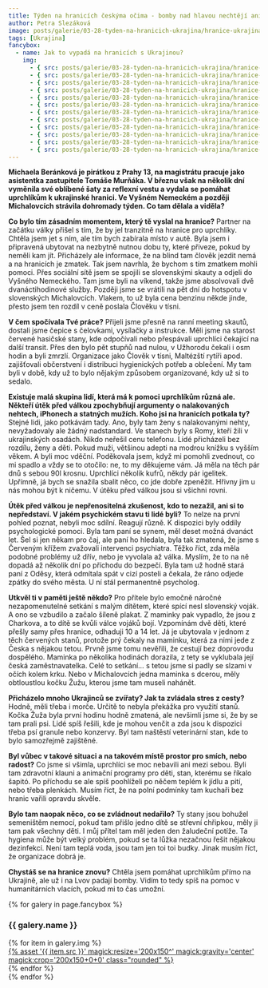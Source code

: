 ```yaml
---
title: Týden na hranicích českýma očima - bomby nad hlavou nechtějí ani bohatí, ani chudí
author: Petra Slezáková
image: posts/galerie/03-28-tyden-na-hranicich-ukrajina/hranice-ukrajina10.jpeg
tags: [Ukrajina]
fancybox:
  - name: Jak to vypadá na hranicích s Ukrajinou?
    img:
      - { src: posts/galerie/03-28-tyden-na-hranicich-ukrajina/hranice-ukrajina01.jpeg, title: Týden na hranicích českýma očima - v krizi se rozostřují majetkové rozdíly, bomby nad hlavou nechtějí ani bohatí, ani chudí }
      - { src: posts/galerie/03-28-tyden-na-hranicich-ukrajina/hranice-ukrajina02.jpeg, title: Týden na hranicích českýma očima - v krizi se rozostřují majetkové rozdíly, bomby nad hlavou nechtějí ani bohatí, ani chudí }
      - { src: posts/galerie/03-28-tyden-na-hranicich-ukrajina/hranice-ukrajina03.jpeg, title: Týden na hranicích českýma očima - v krizi se rozostřují majetkové rozdíly, bomby nad hlavou nechtějí ani bohatí, ani chudí }
      - { src: posts/galerie/03-28-tyden-na-hranicich-ukrajina/hranice-ukrajina04.jpeg, title: Týden na hranicích českýma očima - v krizi se rozostřují majetkové rozdíly, bomby nad hlavou nechtějí ani bohatí, ani chudí }
      - { src: posts/galerie/03-28-tyden-na-hranicich-ukrajina/hranice-ukrajina05.jpeg, title: Týden na hranicích českýma očima - v krizi se rozostřují majetkové rozdíly, bomby nad hlavou nechtějí ani bohatí, ani chudí }
      - { src: posts/galerie/03-28-tyden-na-hranicich-ukrajina/hranice-ukrajina06.jpeg, title: Týden na hranicích českýma očima - v krizi se rozostřují majetkové rozdíly, bomby nad hlavou nechtějí ani bohatí, ani chudí }
      - { src: posts/galerie/03-28-tyden-na-hranicich-ukrajina/hranice-ukrajina07.jpeg, title: Týden na hranicích českýma očima - v krizi se rozostřují majetkové rozdíly, bomby nad hlavou nechtějí ani bohatí, ani chudí }
      - { src: posts/galerie/03-28-tyden-na-hranicich-ukrajina/hranice-ukrajina08.jpeg, title: Týden na hranicích českýma očima - v krizi se rozostřují majetkové rozdíly, bomby nad hlavou nechtějí ani bohatí, ani chudí }
      - { src: posts/galerie/03-28-tyden-na-hranicich-ukrajina/hranice-ukrajina09.jpeg, title: Týden na hranicích českýma očima - v krizi se rozostřují majetkové rozdíly, bomby nad hlavou nechtějí ani bohatí, ani chudí }
      - { src: posts/galerie/03-28-tyden-na-hranicich-ukrajina/hranice-ukrajina10.jpeg, title: Týden na hranicích českýma očima - v krizi se rozostřují majetkové rozdíly, bomby nad hlavou nechtějí ani bohatí, ani chudí }
      - { src: posts/galerie/03-28-tyden-na-hranicich-ukrajina/hranice-ukrajina11.jpeg, title: Týden na hranicích českýma očima - v krizi se rozostřují majetkové rozdíly, bomby nad hlavou nechtějí ani bohatí, ani chudí }
      - { src: posts/galerie/03-28-tyden-na-hranicich-ukrajina/hranice-ukrajina12.jpeg, title: Týden na hranicích českýma očima - v krizi se rozostřují majetkové rozdíly, bomby nad hlavou nechtějí ani bohatí, ani chudí }
---
```


**Michaela Beránková je pirátkou z Prahy 13, na magistrátu pracuje jako asistentka zastupitele Tomáše Murňáka. V březnu však na několik dní vyměnila své oblíbené šaty za reflexní vestu a vydala se pomáhat uprchlíkům k ukrajinské hranici. Ve Vyšném Nemeckém a později Michalovcích strávila dohromady týden. Co tam dělala a viděla?** 

**Co bylo tím zásadním momentem, který tě vyslal na hranice?**
Partner na začátku války přišel s tím, že by jel tranzitně na hranice pro uprchlíky. Chtěla jsem jet s ním, ale tím bych zabírala místo v autě. Byla jsem i připravená ubytovat na nezbytně nutnou dobu ty, které přiveze, pokud by neměli kam jít. Přicházely ale informace, že na blind tam člověk jezdit nemá a na hranicích je zmatek. Tak jsem navrhla, že bychom s tím zmatkem mohli pomoci. Přes sociální sítě jsem se spojili se slovenskými skauty a odjeli do Vyšného Nemeckého. Tam jsme byli na víkend, takže jsme absolvovali dvě dvanáctihodinové služby. Později jsme se vrátili na pět dní do hotspotu v slovenských Michalovcích. Vlakem, to už byla cena benzinu někde jinde, přesto jsem ten rozdíl v ceně poslala Člověku v tísni.

**V čem spočívala Tvé práce?**
Přijeli jsme přesně na ranní meeting skautů, dostali jsme čepice s čelovkami, vysílačky a instrukce. Měli jsme na starost červené hasičské stany, kde odpočívali nebo přespávali uprchlíci čekající na další transit. Přes den bylo pět stupňů nad nulou, v Užhorodu čekali i osm hodin a byli zmrzlí. Organizace jako Člověk v tísni, Maltézští rytíři apod. zajišťovali občerstvení i distribuci hygienických potřeb a oblečení. My tam byli v době, kdy už to bylo nějakým způsobem organizované, kdy už si to sedalo. 

**Existuje malá skupina lidí, která má k pomoci uprchlíkům různá ale. Někteří útěk před válkou zpochybňují argumenty o nalakovaných nehtech, iPhonech a statných mužích. Koho jsi na hranicích potkala ty?**
Stejné lidi, jako potkávám tady. Ano, byly tam ženy s nalakovanými nehty, nevyžadovaly ale žádný nadstandard. Ve stanech byly s Romy, kteří žili v ukrajinských osadách. Nikdo neřešil cenu telefonu. Lidé přicházeli bez rozdílu, ženy a děti. Pokud muži, většinou adepti na modrou knížku s vyšším věkem. A byli moc vděční. Poděkovala jsem, když mi pomohli zvednout, co mi spadlo a vždy se to otočilo: ne, to my děkujeme vám. Já měla na těch pár dnů s sebou 90l krosnu. Uprchlíci několik kufrů, někdy pár igelitek. Upřímně, já bych se snažila sbalit něco, co jde dobře zpeněžit. Hřivny jim u nás mohou být k ničemu. V útěku před válkou jsou si všichni rovni.

**Útěk před válkou je nepřenositelná zkušenost, kdo to nezažil, ani si to nepředstaví. V jakém psychickém stavu ti lidé byli?**
To nelze na první pohled poznat, nebyli moc sdílní. Reagují různě. K dispozici byly oddíly psychologické pomoci. Byla tam paní se synem, měl deset možná dvanáct let. Šel si jen někam pro čaj, ale paní ho hledala, byla tak zmatená, že jsme s Červeným křížem zvažovali intervenci psychiatra. Těžko říct, zda měla podobné problémy už dřív, nebo je vyvolala až válka. Myslím, že to na ně dopadá až několik dní po příchodu do bezpečí. Byla tam už hodně stará paní z Oděsy, která odmítala spát v cizí posteli a čekala, že ráno odjede zpátky do svého města. U ní stál permanentně psycholog.

**Utkvěl ti v paměti ještě někdo?**
Pro přítele bylo emočně náročné nezapomenutelné setkání s malým dítětem, které spící nesl slovenský voják. A ono se vzbudilo a začalo šíleně plakat. Z maminky pak vypadlo, že jsou z Charkova, a to dítě se kvůli válce vojáků bojí. Vzpomínám dvě děti, které přešly samy přes hranice, odhaduji 10 a 14 let. Já je ubytovala v jednom z těch červených stanů, protože prý čekaly na maminku, která za nimi jede z Česka s nějakou tetou. Prvně jsme tomu nevěřili, že cestují bez doprovodu dospělého. Maminka po několika hodinách dorazila, z tety se vyklubala její česká zaměstnavatelka. Celé to setkání… s tetou jsme si padly se slzami v očích kolem krku. Nebo v Michalovcích jedna maminka s dcerou, měly obtloustlou kočku Žužu, kterou jsme tam museli nahánět.

**Přicházelo mnoho Ukrajinců se zvířaty? Jak ta zvládala stres z cesty?**
Hodně, měli třeba i morče. Určitě to nebyla překážka pro využití stanů. Kočka Žuža byla první hodinu hodně zmatená, ale nevšimli jsme si, že by se tam prali psi. Lidé spíš řešili, kde je mohou venčit a zda jsou k dispozici třeba psí granule nebo konzervy. Byl tam naštěstí veterinární stan, kde to bylo samozřejmě zajištěné. 

**Byl vůbec v takové situaci a na takovém místě prostor pro smích, nebo radost?**
Co jsme si všimla, uprchlíci se moc nebavili ani mezi sebou. Byli tam zdravotní klauni a animační programy pro děti, stan, kterému se říkalo šapitó. Po příchodu se ale spíš poohlíželi po něčem teplém k jídlu a pití, nebo třeba plenkách. Musím říct, že na polní podmínky tam kuchaři bez hranic vařili opravdu skvěle. 

**Bylo tam naopak něco, co se zvládnout nedařilo?**
Ty stany jsou bohužel semeništěm nemocí, pokud tam přišlo jedno dítě se střevní chřipkou, měly ji tam pak všechny děti. I můj přítel tam měl jeden den žaludeční potíže. Ta hygiena může být velký problém, pokud se ta lůžka nezačnou řešit nějakou dezinfekcí. Není tam teplá voda, jsou tam jen toi toi budky. Jinak musím říct, že organizace dobrá je. 

**Chystáš se na hranice znovu?**
Chtěla jsem pomáhat uprchlíkům přímo na Ukrajině, ale už i na Lvov padají bomby. Vidím to tedy spíš na pomoc v humanitárních vlacích, pokud mi to čas umožní.

{% for galery in page.fancybox %}
<div class="mt-4">
  <h3>{{ galery.name }}</h3>
  <div class="grid grid-cols-4 gap-4">
  {% for item in galery.img %}
    <div class="">
      <a data-fancybox="gallery" href="{% asset '{{ item.src }}' @path %}" data-caption="{{ item.title }}">{% asset '{{ item.src }}' magick:resize='200x150^' magick:gravity='center' magick:crop='200x150+0+0' class="rounded" %}</a>
    </div>
  {% endfor %}
  </div>
</div>
{% endfor %}
